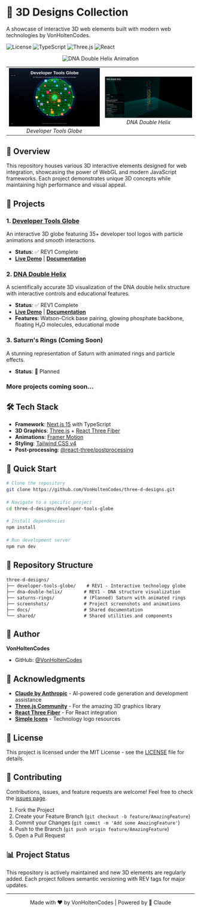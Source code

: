 # 🎨 3D Designs Collection

A showcase of interactive 3D web elements built with modern web technologies by VonHoltenCodes.

![License](https://img.shields.io/badge/license-MIT-blue.svg)
![TypeScript](https://img.shields.io/badge/TypeScript-5.0+-blue.svg)
![Three.js](https://img.shields.io/badge/Three.js-r169-green.svg)
![React](https://img.shields.io/badge/React-18.3-blue.svg)

<p align="center">
  <img src="./screenshots/dna-double-helix-github.gif" alt="DNA Double Helix Animation" width="600">
</p>

<table align="center">
  <tr>
    <td align="center">
      <img src="./screenshots/REV1-far.png" alt="Developer Tools Globe" width="400">
      <br><em>Developer Tools Globe</em>
    </td>
    <td align="center">
      <img src="./screenshots/dna-double-helix-far.png" alt="DNA Double Helix" width="400">
      <br><em>DNA Double Helix</em>
    </td>
  </tr>
</table>

## 🌟 Overview

This repository houses various 3D interactive elements designed for web integration, showcasing the power of WebGL and modern JavaScript frameworks. Each project demonstrates unique 3D concepts while maintaining high performance and visual appeal.

## 🚀 Projects

### 1. [Developer Tools Globe](./developer-tools-globe/)
An interactive 3D globe featuring 35+ developer tool logos with particle animations and smooth interactions.
- **Status**: ✅ REV1 Complete
- **[Live Demo](#)** | **[Documentation](./developer-tools-globe/README.md)**

### 2. [DNA Double Helix](./dna-double-helix/)
A scientifically accurate 3D visualization of the DNA double helix structure with interactive controls and educational features.
- **Status**: ✅ REV1 Complete
- **[Live Demo](#)** | **[Documentation](./dna-double-helix/DOUBLE_HELIX_README.md)**
- **Features**: Watson-Crick base pairing, glowing phosphate backbone, floating H₂O molecules, educational mode

### 3. Saturn's Rings (Coming Soon)
A stunning representation of Saturn with animated rings and particle effects.
- **Status**: 🚧 Planned

### More projects coming soon...

## 🛠️ Tech Stack

- **Framework**: [Next.js 15](https://nextjs.org/) with TypeScript
- **3D Graphics**: [Three.js](https://threejs.org/) + [React Three Fiber](https://docs.pmnd.rs/react-three-fiber)
- **Animations**: [Framer Motion](https://www.framer.com/motion/)
- **Styling**: [Tailwind CSS v4](https://tailwindcss.com/)
- **Post-processing**: [@react-three/postprocessing](https://github.com/pmndrs/postprocessing)

## 🚀 Quick Start

```bash
# Clone the repository
git clone https://github.com/VonHoltenCodes/three-d-designs.git

# Navigate to a specific project
cd three-d-designs/developer-tools-globe

# Install dependencies
npm install

# Run development server
npm run dev
```

## 📁 Repository Structure

```
three-d-designs/
├── developer-tools-globe/    # REV1 - Interactive technology globe
├── dna-double-helix/        # REV1 - DNA structure visualization
├── saturns-rings/           # (Planned) Saturn with animated rings
├── screenshots/             # Project screenshots and animations
├── docs/                    # Shared documentation
└── shared/                  # Shared utilities and components
```

## 👤 Author

**VonHoltenCodes**
- GitHub: [@VonHoltenCodes](https://github.com/VonHoltenCodes)

## 🙏 Acknowledgments

- **[Claude by Anthropic](https://claude.ai)** - AI-powered code generation and development assistance
- **[Three.js Community](https://threejs.org/)** - For the amazing 3D graphics library
- **[React Three Fiber](https://docs.pmnd.rs/react-three-fiber)** - For React integration
- **[Simple Icons](https://simpleicons.org/)** - Technology logo resources

## 📄 License

This project is licensed under the MIT License - see the [LICENSE](LICENSE) file for details.

## 🤝 Contributing

Contributions, issues, and feature requests are welcome! Feel free to check the [issues page](https://github.com/VonHoltenCodes/three-d-designs/issues).

1. Fork the Project
2. Create your Feature Branch (`git checkout -b feature/AmazingFeature`)
3. Commit your Changes (`git commit -m 'Add some AmazingFeature'`)
4. Push to the Branch (`git push origin feature/AmazingFeature`)
5. Open a Pull Request

## 📊 Project Status

This repository is actively maintained and new 3D elements are regularly added. Each project follows semantic versioning with REV tags for major updates.

---

<p align="center">
  Made with ❤️ by VonHoltenCodes | Powered by 🤖 Claude
</p>